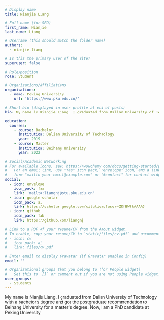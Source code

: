 ```yaml
---
# Display name
title: Nianjie Liang

# Full name (for SEO)
first_name: Nianjie
last_name: Liang

# Username (this should match the folder name)
authors:
  - nianjie-liang

# Is this the primary user of the site?
superuser: false

# Role/position
role: Student

# Organizations/Affiliations
organizations:
  - name: Peking University
    url: 'https://www.pku.edu.cn/'

# Short bio (displayed in user profile at end of posts)
bio: My name is Nianjie Liang. I graduated from Dalian University of Technology with a bachelor’s degree and got the postgraduate recommendation to Beihang University for a master's degree. Now, I am a PhD candidate at Peking University.

education:
  courses:
    - course: Bachelor
      institution: Dalian University of Technology
      year: 2019
    - course: Master
      institution: Beihang University
      year: 2022

# Social/Academic Networking
# For available icons, see: https://wowchemy.com/docs/getting-started/page-builder/#icons
#   For an email link, use "fas" icon pack, "envelope" icon, and a link in the
#   form "mailto:your-email@example.com" or "#contact" for contact widget.
social:
  - icon: envelope
    icon_pack: fas
    link: 'mailto:liangnj@stu.pku.edu.cn'
  - icon: google-scholar
    icon_pack: ai
    link: https://scholar.google.com/citations?user=ZDfBWfkAAAAJ
  - icon: github
    icon_pack: fab
    link: https://github.com/liangnj
  
# Link to a PDF of your resume/CV from the About widget.
# To enable, copy your resume/CV to `static/files/cv.pdf` and uncomment the lines below.
# - icon: cv
#   icon_pack: ai
#   link: files/cv.pdf

# Enter email to display Gravatar (if Gravatar enabled in Config)
email: ''

# Organizational groups that you belong to (for People widget)
#   Set this to `[]` or comment out if you are not using People widget.
user_groups:
  - Students
---
```


My name is Nianjie Liang. I graduated from Dalian University of Technology with a bachelor’s degree and got the postgraduate recommendation to Beihang University for a master's degree. Now, I am a PhD candidate at Peking University.
